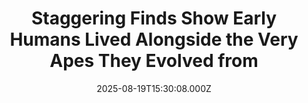---
title: "Staggering Finds Show Early Humans Lived Alongside the Very Apes They Evolved from"
date: 2025-08-19T15:30:08.000Z
category: Human Kindness
externalLink: "https://www.goodnewsnetwork.org/staggering-finds-show-early-humans-lived-alongside-the-very-apes-they-evolved-from/"
image: ""
excerpt: "From Ethiopia comes an incredible discovery—early humans seem to have potentially lived alongside the very apes they evolved from. The discovery centers around teeth: that of a member of the genus Homo, of which we are a part, found next to the tooth of Australopithecus, the last in a line of apes that became humans. The […] The post Staggering…"
---